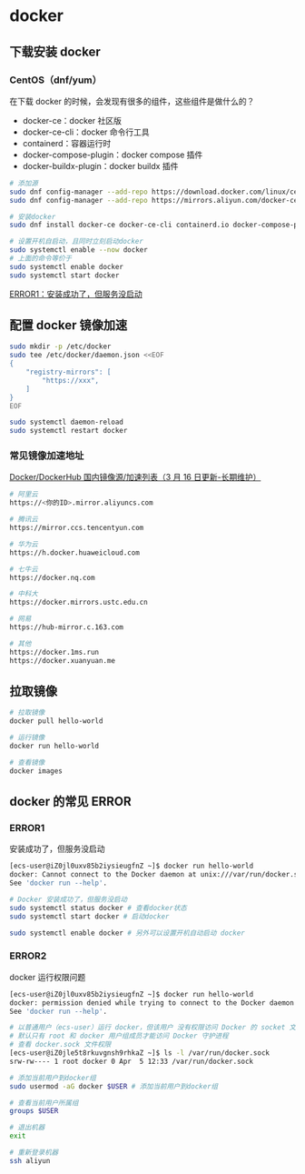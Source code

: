 # docker

## 下载安装 docker

### CentOS（dnf/yum）

在下载 docker 的时候，会发现有很多的组件，这些组件是做什么的？

- docker-ce：docker 社区版
- docker-ce-cli：docker 命令行工具
- containerd：容器运行时
- docker-compose-plugin：docker compose 插件
- docker-buildx-plugin：docker buildx 插件

```bash
# 添加源
sudo dnf config-manager --add-repo https://download.docker.com/linux/centos/docker-ce.repo
sudo dnf config-manager --add-repo https://mirrors.aliyun.com/docker-ce/linux/centos/docker-ce.repo

# 安装docker
sudo dnf install docker-ce docker-ce-cli containerd.io docker-compose-plugin docker-buildx-plugin

# 设置开机自启动，且同时立刻启动docker
sudo systemctl enable --now docker
# 上面的命令等价于
sudo systemctl enable docker
sudo systemctl start docker
```

[ERROR1：安装成功了，但服务没启动](#error1)

## 配置 docker 镜像加速

```bash
sudo mkdir -p /etc/docker
sudo tee /etc/docker/daemon.json <<EOF
{
    "registry-mirrors": [
        "https://xxx",
    ]
}
EOF

sudo systemctl daemon-reload
sudo systemctl restart docker
```

### 常见镜像加速地址

[Docker/DockerHub 国内镜像源/加速列表（3 月 16 日更新-长期维护）](https://zhuanlan.zhihu.com/p/24461370776)

```bash
# 阿里云
https://<你的ID>.mirror.aliyuncs.com

# 腾讯云
https://mirror.ccs.tencentyun.com

# 华为云
https://h.docker.huaweicloud.com

# 七牛云
https://docker.nq.com

# 中科大
https://docker.mirrors.ustc.edu.cn

# 网易
https://hub-mirror.c.163.com

# 其他
https://docker.1ms.run
https://docker.xuanyuan.me
```

## 拉取镜像

```bash
# 拉取镜像
docker pull hello-world

# 运行镜像
docker run hello-world

# 查看镜像
docker images
```

## docker 的常见 ERROR

### ERROR1

安装成功了，但服务没启动

```bash
[ecs-user@iZ0jl0uxv85b2iysieugfnZ ~]$ docker run hello-world
docker: Cannot connect to the Docker daemon at unix:///var/run/docker.sock. Is the docker daemon running?.
See 'docker run --help'.

# Docker 安装成功了，但服务没启动
sudo systemctl status docker # 查看docker状态
sudo systemctl start docker # 启动docker

sudo systemctl enable docker # 另外可以设置开机自动启动 docker
```

### ERROR2

docker 运行权限问题

```bash
[ecs-user@iZ0jl0uxv85b2iysieugfnZ ~]$ docker run hello-world
docker: permission denied while trying to connect to the Docker daemon socket at unix:///var/run/docker.sock: Head "http://%2Fvar%2Frun%2Fdocker.sock/_ping": dial unix /var/run/docker.sock: connect: permission denied.
See 'docker run --help'.

# 以普通用户（ecs-user）运行 docker，但该用户 没有权限访问 Docker 的 socket 文件（即 /var/run/docker.sock）
# 默认只有 root 和 docker 用户组成员才能访问 Docker 守护进程
# 查看 docker.sock 文件权限
[ecs-user@iZ0jle5t8rkuvgnsh9rhkaZ ~]$ ls -l /var/run/docker.sock
srw-rw---- 1 root docker 0 Apr  5 12:33 /var/run/docker.sock

# 添加当前用户到docker组
sudo usermod -aG docker $USER # 添加当前用户到docker组

# 查看当前用户所属组
groups $USER

# 退出机器
exit

# 重新登录机器
ssh aliyun
```
